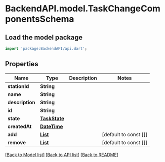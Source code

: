 # BackendAPI.model.TaskChangeComponentsSchema

## Load the model package
```dart
import 'package:BackendAPI/api.dart';
```

## Properties
Name | Type | Description | Notes
------------ | ------------- | ------------- | -------------
**stationId** | **String** |  | 
**name** | **String** |  | 
**description** | **String** |  | 
**id** | **String** |  | 
**state** | [**TaskState**](TaskState.md) |  | 
**createdAt** | [**DateTime**](DateTime.md) |  | 
**add** | [**List<AddComponentRequestSchema>**](AddComponentRequestSchema.md) |  | [default to const []]
**remove** | [**List<RemoveComponentRequestSchema>**](RemoveComponentRequestSchema.md) |  | [default to const []]

[[Back to Model list]](../README.md#documentation-for-models) [[Back to API list]](../README.md#documentation-for-api-endpoints) [[Back to README]](../README.md)


